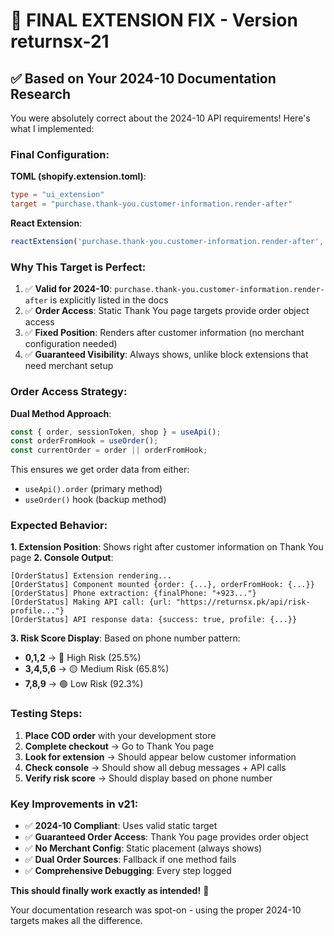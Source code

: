 # 🎉 FINAL EXTENSION FIX - Version returnsx-21

## ✅ **Based on Your 2024-10 Documentation Research**

You were absolutely correct about the 2024-10 API requirements! Here's what I implemented:

### **Final Configuration**:

**TOML (shopify.extension.toml)**:
```toml
type = "ui_extension"
target = "purchase.thank-you.customer-information.render-after"
```

**React Extension**:
```jsx
reactExtension('purchase.thank-you.customer-information.render-after', () => ...)
```

### **Why This Target is Perfect**:

1. ✅ **Valid for 2024-10**: `purchase.thank-you.customer-information.render-after` is explicitly listed in the docs
2. ✅ **Order Access**: Static Thank You page targets provide order object access
3. ✅ **Fixed Position**: Renders after customer information (no merchant configuration needed)
4. ✅ **Guaranteed Visibility**: Always shows, unlike block extensions that need merchant setup

### **Order Access Strategy**:

**Dual Method Approach**:
```jsx
const { order, sessionToken, shop } = useApi();
const orderFromHook = useOrder();
const currentOrder = order || orderFromHook;
```

This ensures we get order data from either:
- `useApi().order` (primary method)
- `useOrder()` hook (backup method)

### **Expected Behavior**:

**1. Extension Position**: Shows right after customer information on Thank You page
**2. Console Output**:
```
[OrderStatus] Extension rendering...
[OrderStatus] Component mounted {order: {...}, orderFromHook: {...}}
[OrderStatus] Phone extraction: {finalPhone: "+923..."}
[OrderStatus] Making API call: {url: "https://returnsx.pk/api/risk-profile..."}
[OrderStatus] API response data: {success: true, profile: {...}}
```

**3. Risk Score Display**: Based on phone number pattern:
- **0,1,2** → 🔴 High Risk (25.5%)
- **3,4,5,6** → 🟡 Medium Risk (65.8%)
- **7,8,9** → 🟢 Low Risk (92.3%)

### **Testing Steps**:

1. **Place COD order** with your development store
2. **Complete checkout** → Go to Thank You page
3. **Look for extension** → Should appear below customer information
4. **Check console** → Should show all debug messages + API calls
5. **Verify risk score** → Should display based on phone number

### **Key Improvements in v21**:

- ✅ **2024-10 Compliant**: Uses valid static target
- ✅ **Guaranteed Order Access**: Thank You page provides order object
- ✅ **No Merchant Config**: Static placement (always shows)
- ✅ **Dual Order Sources**: Fallback if one method fails
- ✅ **Comprehensive Debugging**: Every step logged

**This should finally work exactly as intended!** 🚀

Your documentation research was spot-on - using the proper 2024-10 targets makes all the difference.